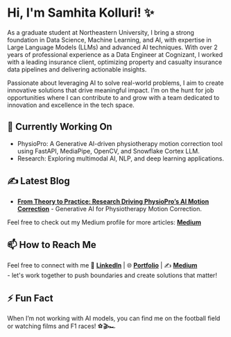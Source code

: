 # Hi, I'm Samhita Kolluri! ✨

As a graduate student at Northeastern University, I bring a strong foundation in Data Science, Machine Learning, and AI, with expertise in Large Language Models (LLMs) and advanced AI techniques. With over 2 years of professional experience as a Data Engineer at Cognizant, I worked with a leading insurance client, optimizing property and casualty insurance data pipelines and delivering actionable insights. 

Passionate about leveraging AI to solve real-world problems, I aim to create innovative solutions that drive meaningful impact. I’m on the hunt for job opportunities where I can contribute to and grow with a team dedicated to innovation and excellence in the tech space. 

## 🔬 Currently Working On  
- PhysioPro: A Generative AI-driven physiotherapy motion correction tool using FastAPI, MediaPipe, OpenCV, and Snowflake Cortex LLM.  
- Research: Exploring multimodal AI, NLP, and deep learning applications.  


## ✍️ Latest Blog
- [**From Theory to Practice: Research Driving PhysioPro’s AI Motion Correction**](https://medium.com/@samhitakolluri) - Generative AI for Physiotherapy Motion Correction.

Feel free to check out my Medium profile for more articles: [**Medium**](https://medium.com/@samhitakolluri)
 

## 📫 How to Reach Me  
Feel free to connect with me  🔗 **[LinkedIn](https://linkedin.com/in/samhita-kolluri)** | 🌐 **[Portfolio](https://samhita-kolluri.github.io/)** | ✍️ **[Medium](https://medium.com/@samhitakolluri)**  
    -  let's work together to push boundaries and create solutions that matter!

## ⚡ Fun Fact
When I’m not working with AI models, you can find me on the football field or watching films and F1 races! ⚽🎬🏎️